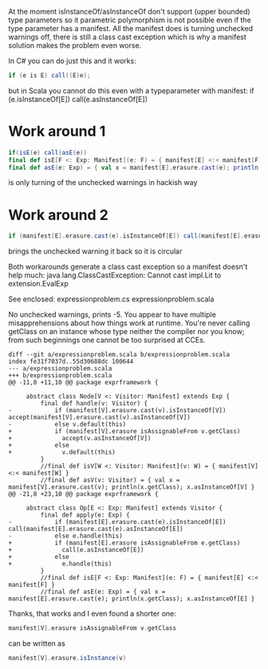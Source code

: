 At the moment isInstanceOf/asInstanceOf don't support (upper bounded) type parameters so it parametric polymorphism is not possible even if the type parameter has a manifest. All the manifest does is turning unchecked warnings off, there  is still a class cast exception which is why a manifest solution makes the problem even worse.

In C# you can do just this and it works:
```scala
if (e is E) call((E)e);
```

but in Scala you cannot do this even with a typeparameter with manifest:
if (e.isInstanceOf[E]) call(e.asInstanceOf[E])

Work around 1
=============
```scala
if(isE(e) call(asE(e))
final def isE[F <: Exp: Manifest](e: F) = { manifest[E] <:< manifest[F] }
final def asE(e: Exp) = { val x = manifest[E].erasure.cast(e); println(x.getClass); x.asInstanceOf[E] }
```

is only turning of the unchecked warnings in hackish way

Work around 2
=============
```scala
if (manifest[E].erasure.cast(e).isInstanceOf[E]) call(manifest[E].erasure.cast(e).asInstanceOf[E])
```

brings the unchecked warning it back so it is circular

Both workarounds generate a class cast exception so a manifest doesn't help much:
java.lang.ClassCastException: Cannot cast impl.Lit to extension.EvalExp

See enclosed:
expressionproblem.cs
expressionproblem.scala

No unchecked warnings, prints -5.  You appear to have multiple misapprehensions about how things work at runtime.  You're never calling getClass on an instance whose type neither the compiler nor you know; from such beginnings one cannot be too surprised at CCEs.
```
diff --git a/expressionproblem.scala b/expressionproblem.scala
index fe31f7037d..55d30688dc 100644
--- a/expressionproblem.scala
+++ b/expressionproblem.scala
@@ -11,8 +11,10 @@ package exprframework {
 
     abstract class Node[V <: Visitor: Manifest] extends Exp { 
         final def handle(v: Visitor) {
-            if (manifest[V].erasure.cast(v).isInstanceOf[V]) accept(manifest[V].erasure.cast(v).asInstanceOf[V])
-            else v.default(this)
+            if (manifest[V].erasure isAssignableFrom v.getClass)
+              accept(v.asInstanceOf[V])
+            else
+              v.default(this)
         }
         //final def isV[W <: Visitor: Manifest](v: W) = { manifest[V] <:< manifest[W] }
         //final def asV(v: Visitor) = { val x = manifest[V].erasure.cast(v); println(x.getClass); x.asInstanceOf[V] }
@@ -21,8 +23,10 @@ package exprframework {
 
     abstract class Op[E <: Exp: Manifest] extends Visitor { 
         final def apply(e: Exp) {
-            if (manifest[E].erasure.cast(e).isInstanceOf[E]) call(manifest[E].erasure.cast(e).asInstanceOf[E])
-            else e.handle(this)
+            if (manifest[E].erasure isAssignableFrom e.getClass)
+              call(e.asInstanceOf[E])
+            else
+              e.handle(this)
         }
         //final def isE[F <: Exp: Manifest](e: F) = { manifest[E] <:< manifest[F] }
         //final def asE(e: Exp) = { val x = manifest[E].erasure.cast(e); println(x.getClass); x.asInstanceOf[E] }
```
Thanks, that works and I even found a shorter one:
```scala
manifest[V].erasure isAssignableFrom v.getClass
```
can be written as
```scala
manifest[V].erasure.isInstance(v)
```
